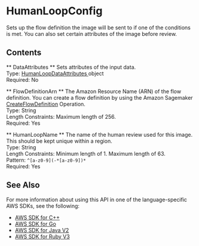 # HumanLoopConfig<a name="API_HumanLoopConfig"></a>

Sets up the flow definition the image will be sent to if one of the conditions is met\. You can also set certain attributes of the image before review\.

## Contents<a name="API_HumanLoopConfig_Contents"></a>

 ** DataAttributes **   <a name="rekognition-Type-HumanLoopConfig-DataAttributes"></a>
Sets attributes of the input data\.  
Type: [ HumanLoopDataAttributes ](API_HumanLoopDataAttributes.md) object  
Required: No

 ** FlowDefinitionArn **   <a name="rekognition-Type-HumanLoopConfig-FlowDefinitionArn"></a>
The Amazon Resource Name \(ARN\) of the flow definition\. You can create a flow definition by using the Amazon Sagemaker [CreateFlowDefinition](https://docs.aws.amazon.com/sagemaker/latest/dg/API_CreateFlowDefinition.html) Operation\.   
Type: String  
Length Constraints: Maximum length of 256\.  
Required: Yes

 ** HumanLoopName **   <a name="rekognition-Type-HumanLoopConfig-HumanLoopName"></a>
The name of the human review used for this image\. This should be kept unique within a region\.  
Type: String  
Length Constraints: Minimum length of 1\. Maximum length of 63\.  
Pattern: `^[a-z0-9](-*[a-z0-9])*`   
Required: Yes

## See Also<a name="API_HumanLoopConfig_SeeAlso"></a>

For more information about using this API in one of the language\-specific AWS SDKs, see the following:
+  [ AWS SDK for C\+\+](https://docs.aws.amazon.com/goto/SdkForCpp/rekognition-2016-06-27/HumanLoopConfig) 
+  [ AWS SDK for Go](https://docs.aws.amazon.com/goto/SdkForGoV1/rekognition-2016-06-27/HumanLoopConfig) 
+  [ AWS SDK for Java V2](https://docs.aws.amazon.com/goto/SdkForJavaV2/rekognition-2016-06-27/HumanLoopConfig) 
+  [ AWS SDK for Ruby V3](https://docs.aws.amazon.com/goto/SdkForRubyV3/rekognition-2016-06-27/HumanLoopConfig) 